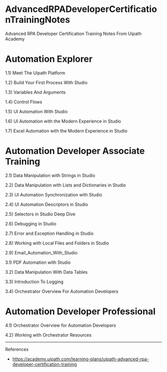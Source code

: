 # AdvancedRPADeveloperCertificationTrainingNotes


Advanced RPA Developer Certification Training Notes From Uipath Academy




# Automation Explorer

1.1) Meet The Uipath Platform


1.2) Build Your First Process With Studio


1.3) Variables And Arguments


1.4) Control Flows


1.5) UI Automation With Studio


1.6) UI Automation with the Modern Experience in Studio


1.7) Excel Automation with the Modern Experience in Studio


# Automation Developer Associate Training 

2.1) Data Manipulation with Strings in Studio


2.2) Data Manipulation with Lists and Dictionaries in Studio


2.3) UI Automation Synchronization with Studio

2.4) UI Automation Descriptors in Studio 

2.5) Selectors in Studio Deep Dive 

2.6) Debugging in Studio

2.7) Error and Exception Handling in Studio

2.8) Working with Local Files and Folders in Studio

2.9) Email_Automation_With_Studio

3.1) PDF Automation with Studio

3.2) Data Manipulation With Data Tables

3.3) Introduction To Logging 

3.4) Orchestrator Overview For Automation Developers


# Automation Developer Professional 

4.1) Orchestrator Overview for Automation Developers

4.2) Working with Orchestrator Resources




-----





References 


- https://academy.uipath.com/learning-plans/uipath-advanced-rpa-developer-certification-training
